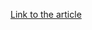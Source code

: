[Link to the article](https://threatrecon.nshc.net/2019/03/19/sectorm04-targeting-singapore-custom-malware-analysis/)
